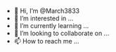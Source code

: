 - 👋 Hi, I’m @March3833
- 👀 I’m interested in ...
- 🌱 I’m currently learning ...
- 💞️ I’m looking to collaborate on ...
- 📫 How to reach me ...

<!---
March3833/March3833 is a ✨ special ✨ repository because its `README.md` (this file) appears on your GitHub profile.
You can click the Preview link to take a look at your changes.
--->
